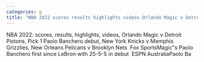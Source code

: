 ```yaml
---
categories: g
title: "NBA 2022 scores results highlights videos Orlando Magic v Detroit Pistons Pick 1 Paolo Banchero debut New York Knicks v Memphis Grizzlies New Orleans Pelicans v Brooklyn Nets  Fox Sports"
---
```

NBA 2022: scores, results, highlights, videos, Orlando Magic v Detroit Pistons, Pick 1 Paolo Banchero debut, New York Knicks v Memphis Grizzlies, New Orleans Pelicans v Brooklyn Nets&nbsp;&nbsp;Fox SportsMagic"s Paolo Banchero first since LeBron with 25-5-5 in debut&nbsp;&nbsp;ESPN AustraliaPaolo Ba